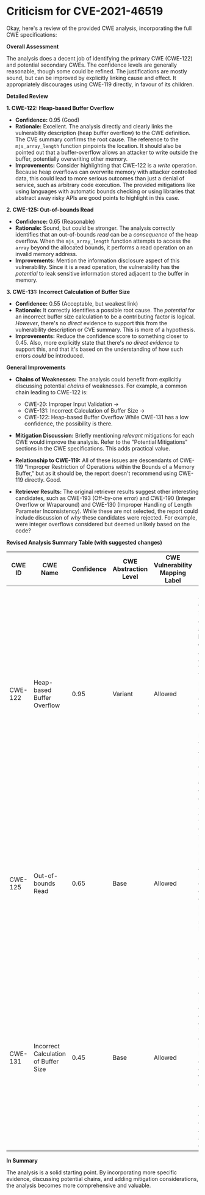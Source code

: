 # Criticism for CVE-2021-46519

Okay, here's a review of the provided CWE analysis, incorporating the full CWE specifications:

**Overall Assessment**

The analysis does a decent job of identifying the primary CWE (CWE-122) and potential secondary CWEs. The confidence levels are generally reasonable, though some could be refined. The justifications are mostly sound, but can be improved by explicitly linking cause and effect. It appropriately discourages using CWE-119 directly, in favour of its children.

**Detailed Review**

**1. CWE-122: Heap-based Buffer Overflow**

*   **Confidence:** 0.95 (Good)
*   **Rationale:** Excellent. The analysis directly and clearly links the vulnerability description (heap buffer overflow) to the CWE definition. The CVE summary confirms the root cause. The reference to the `mjs_array_length` function pinpoints the location. It should also be pointed out that a buffer-overflow allows an attacker to write outside the buffer, potentially overwriting other memory.
*   **Improvements:** Consider highlighting that CWE-122 is a *write* operation. Because heap overflows can overwrite memory with attacker controlled data, this could lead to more serious outcomes than just a denial of service, such as arbitrary code execution. The provided mitigations like using languages with automatic bounds checking or using libraries that abstract away risky APIs are good points to highlight in this case.

**2. CWE-125: Out-of-bounds Read**

*   **Confidence:** 0.65 (Reasonable)
*   **Rationale:** Sound, but could be stronger. The analysis correctly identifies that an out-of-bounds *read* can be a *consequence* of the heap overflow.  When the `mjs_array_length` function attempts to access the `array` beyond the allocated bounds, it performs a read operation on an invalid memory address.
*   **Improvements:** Mention the information disclosure aspect of this vulnerability. Since it is a read operation, the vulnerability has the *potential* to leak sensitive information stored adjacent to the buffer in memory.

**3. CWE-131: Incorrect Calculation of Buffer Size**

*   **Confidence:** 0.55 (Acceptable, but weakest link)
*   **Rationale:** It correctly identifies a possible root cause.  The *potential* for an incorrect buffer size calculation to be a contributing factor is logical. *However*, there's no *direct* evidence to support this from the vulnerability description or CVE summary. This is more of a hypothesis.
*   **Improvements:** Reduce the confidence score to something closer to 0.45. Also, more explicitly state that there's *no direct evidence* to support this, and that it's based on the understanding of how such errors *could* be introduced.

**General Improvements**

*   **Chains of Weaknesses:** The analysis could benefit from explicitly discussing potential *chains* of weaknesses. For example, a common chain leading to CWE-122 is:
    *   CWE-20: Improper Input Validation ->
    *   CWE-131: Incorrect Calculation of Buffer Size ->
    *   CWE-122: Heap-based Buffer Overflow
    While CWE-131 has a low confidence, the possibility is there.

*   **Mitigation Discussion:** Briefly mentioning *relevant* mitigations for each CWE would improve the analysis. Refer to the "Potential Mitigations" sections in the CWE specifications. This adds practical value.

*   **Relationship to CWE-119:** All of these issues are descendants of CWE-119 "Improper Restriction of Operations within the Bounds of a Memory Buffer," but as it should be, the report doesn't recommend using CWE-119 directly. Good.

*   **Retriever Results:** The original retriever results suggest other interesting candidates, such as CWE-193 (Off-by-one error) and CWE-190 (Integer Overflow or Wraparound) and CWE-130 (Improper Handling of Length Parameter Inconsistency). While these are not selected, the report could include discussion of *why* these candidates were rejected. For example, were integer overflows considered but deemed unlikely based on the code?

**Revised Analysis Summary Table (with suggested changes)**

| CWE ID | CWE Name | Confidence | CWE Abstraction Level | CWE Vulnerability Mapping Label | CWE-Vulnerability Mapping Notes |
|---|---|---|---|---|---|
| CWE-122 | Heap-based Buffer Overflow | 0.95 | Variant | Allowed | Primary CWE: The vulnerability is explicitly described as a **heap buffer overflow**. Allows attacker to write outside the buffer, potentially leading to arbitrary code execution. Mitigation: Use languages with automatic bounds checking or libraries to abstract away risky APIs.|
| CWE-125 | Out-of-bounds Read | 0.65 | Base | Allowed | Secondary Candidate: The vulnerability involves reading memory beyond the allocated buffer (a consequence of the overflow), potentially leaking sensitive information. Mitigation: Implement strict input validation. |
| CWE-131 | Incorrect Calculation of Buffer Size | 0.45 | Base | Allowed | Secondary Candidate: Possible root cause.  The buffer overflow *could* be caused by an incorrect calculation of buffer size, however, no direct evidence from the description.  Mitigation: Implement thorough checks to ensure the accuracy of all buffer size calculations.|

**In Summary**

The analysis is a solid starting point. By incorporating more specific evidence, discussing potential chains, and adding mitigation considerations, the analysis becomes more comprehensive and valuable.